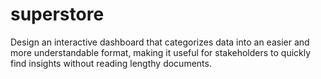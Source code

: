 # superstore
Design an interactive dashboard that categorizes data into an easier and more understandable format, making it useful for stakeholders to quickly find insights without reading lengthy documents.
